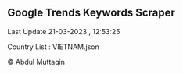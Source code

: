 

## Google Trends Keywords Scraper 
 
Last Update 21-03-2023 , 12:53:25

Country List :
VIETNAM.json



© Abdul Muttaqin 
